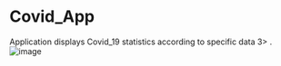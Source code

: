 # Covid_App
Application  displays Covid_19 statistics according to specific data 3> . 
![image](https://user-images.githubusercontent.com/49419447/147318757-633d8492-92b4-49b0-b1d6-b79a2e864b3e.png)

